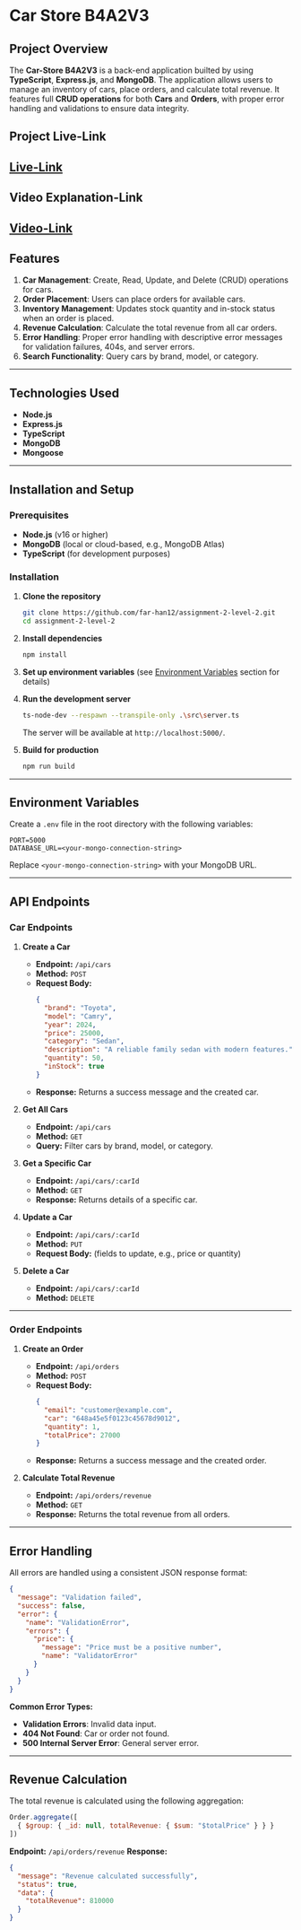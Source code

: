 # Car Store B4A2V3

## **Project Overview**
The **Car-Store B4A2V3** is a  back-end application builted by using **TypeScript**, **Express.js**, and **MongoDB**. The application allows users to manage an inventory of cars, place orders, and calculate total revenue. It features full **CRUD operations** for both **Cars** and **Orders**, with proper error handling and validations to ensure data integrity.


## **Project Live-Link**

[Live-Link](https://assignment-2-iota-snowy.vercel.app/)
--

## **Video Explanation-Link**

[Video-Link]()
--


## **Features**
1. **Car Management**: Create, Read, Update, and Delete (CRUD) operations for cars.
2. **Order Placement**: Users can place orders for available cars.
3. **Inventory Management**: Updates stock quantity and in-stock status when an order is placed.
4. **Revenue Calculation**: Calculate the total revenue from all car orders.
5. **Error Handling**: Proper error handling with descriptive error messages for validation failures, 404s, and server errors.
6. **Search Functionality**: Query cars by brand, model, or category.

---

## **Technologies Used**
- **Node.js**
- **Express.js**
- **TypeScript**
- **MongoDB**
- **Mongoose**

---

## **Installation and Setup**

### **Prerequisites**
- **Node.js** (v16 or higher)
- **MongoDB** (local or cloud-based, e.g., MongoDB Atlas)
- **TypeScript** (for development purposes)

### **Installation**

1. **Clone the repository**
   ```bash
   git clone https://github.com/far-han12/assignment-2-level-2.git
   cd assignment-2-level-2
   ```

2. **Install dependencies**
   ```bash
   npm install
   ```

3. **Set up environment variables** (see [Environment Variables](#environment-variables) section for details)

4. **Run the development server**
   ```bash
   ts-node-dev --respawn --transpile-only .\src\server.ts
   ```
   The server will be available at `http://localhost:5000/`.

5. **Build for production**
   ```bash
   npm run build
   ```
   
---

## **Environment Variables**
Create a `.env` file in the root directory with the following variables:

```
PORT=5000
DATABASE_URL=<your-mongo-connection-string>
```

Replace `<your-mongo-connection-string>` with your MongoDB URL.

---

## **API Endpoints**

### **Car Endpoints**

1. **Create a Car**
   - **Endpoint:** `/api/cars`
   - **Method:** `POST`
   - **Request Body:**
     ```json
     {
       "brand": "Toyota",
       "model": "Camry",
       "year": 2024,
       "price": 25000,
       "category": "Sedan",
       "description": "A reliable family sedan with modern features.",
       "quantity": 50,
       "inStock": true
     }
     ```
   - **Response:** Returns a success message and the created car.

2. **Get All Cars**
   - **Endpoint:** `/api/cars`
   - **Method:** `GET`
   - **Query:** Filter cars by brand, model, or category.

3. **Get a Specific Car**
   - **Endpoint:** `/api/cars/:carId`
   - **Method:** `GET`
   - **Response:** Returns details of a specific car.

4. **Update a Car**
   - **Endpoint:** `/api/cars/:carId`
   - **Method:** `PUT`
   - **Request Body:** (fields to update, e.g., price or quantity)

5. **Delete a Car**
   - **Endpoint:** `/api/cars/:carId`
   - **Method:** `DELETE`

---

### **Order Endpoints**

1. **Create an Order**
   - **Endpoint:** `/api/orders`
   - **Method:** `POST`
   - **Request Body:**
     ```json
     {
       "email": "customer@example.com",
       "car": "648a45e5f0123c45678d9012",
       "quantity": 1,
       "totalPrice": 27000
     }
     ```
   - **Response:** Returns a success message and the created order.

2. **Calculate Total Revenue**
   - **Endpoint:** `/api/orders/revenue`
   - **Method:** `GET`
   - **Response:** Returns the total revenue from all orders.

---

## **Error Handling**
All errors are handled using a consistent JSON response format:
```json
{
  "message": "Validation failed",
  "success": false,
  "error": {
    "name": "ValidationError",
    "errors": {
      "price": {
        "message": "Price must be a positive number",
        "name": "ValidatorError"
      }
    }
  }
}
```

**Common Error Types:**
- **Validation Errors**: Invalid data input.
- **404 Not Found**: Car or order not found.
- **500 Internal Server Error**: General server error.

---

## **Revenue Calculation**
The total revenue is calculated using the following aggregation:
```javascript
Order.aggregate([
  { $group: { _id: null, totalRevenue: { $sum: "$totalPrice" } } }
])
```
**Endpoint:** `/api/orders/revenue`
**Response:**
```json
{
  "message": "Revenue calculated successfully",
  "status": true,
  "data": {
    "totalRevenue": 810000
  }
}
```


